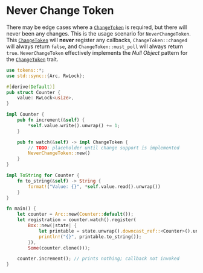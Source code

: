 # Never Change Token

There may be edge cases where a [`ChangeToken`](default.md) is required, but there will never been any changes. This is the usage scenario for `NeverChangeToken`. This [`ChangeToken`](default.md) will **never** register any callbacks, `ChangeToken::changed` will always return `false`, and `ChangeToken::must_poll` will always return `true`. `NeverChangeToken` effectively implements the _Null Object_ pattern for the [`ChangeToken`](default.md) trait.

```rust
use tokens::*;
use std::sync::{Arc, RwLock};

#[derive(Default)]
pub struct Counter {
    value: RwLock<usize>,
}

impl Counter {
    pub fn increment(&self) {
        *self.value.write().unwrap() += 1;
    }

    pub fn watch(&self) -> impl ChangeToken {
        // TODO: placeholder until change support is implemented
        NeverChangeToken::new()
    }
}

impl ToString for Counter {
    fn to_string(&self) -> String {
        format!("Value: {}", *self.value.read().unwrap())
    }
}

fn main() {
    let counter = Arc::new(Counter::default());
    let registration = counter.watch().register(
        Box::new(|state| {
            let printable = state.unwrap().downcast_ref::<Counter>().unwrap();
            println!("{}", printable.to_string());
        }),
        Some(counter.clone()));

    counter.increment(); // prints nothing; callback not invoked
}
```